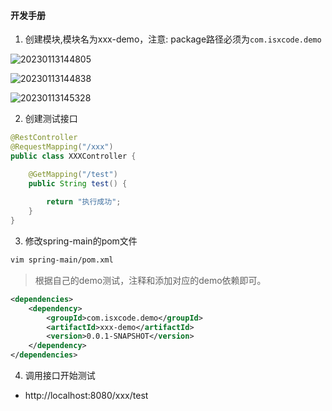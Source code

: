 #### 开发手册

1. 创建模块,模块名为xxx-demo，注意: package路径必须为`com.isxcode.demo`

![20230113144805](https://img.isxcode.com/picgo/20230113144805.png)

![20230113144838](https://img.isxcode.com/picgo/20230113144838.png)

![20230113145328](https://img.isxcode.com/picgo/20230113145328.png)

2. 创建测试接口

```java
@RestController
@RequestMapping("/xxx")
public class XXXController {

    @GetMapping("/test")
    public String test() {
        
        return "执行成功";
    }
}
```

3. 修改spring-main的pom文件

```bash
vim spring-main/pom.xml
```

> 根据自己的demo测试，注释和添加对应的demo依赖即可。

```xml
<dependencies>
    <dependency>
        <groupId>com.isxcode.demo</groupId>
        <artifactId>xxx-demo</artifactId>
        <version>0.0.1-SNAPSHOT</version>
    </dependency>
</dependencies>
```

4. 调用接口开始测试

- http://localhost:8080/xxx/test